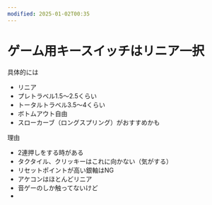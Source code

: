 ```yaml
---
modified: 2025-01-02T00:35
---
```

# ゲーム用キースイッチはリニア一択

具体的には

- リニア  
- プレトラベル1.5〜2.5くらい  
- トータルトラベル3.5〜4くらい  
- ボトムアウト自由  
- スローカーブ（ロングスプリング）がおすすめかも  

理由

- 2連押しをする時がある  
- タクタイル、クリッキーはこれに向かない（気がする）  
- リセットポイントが高い銀軸はNG  
- アケコンはほとんどリニア  
- 音ゲーのしか触ってないけど  
-